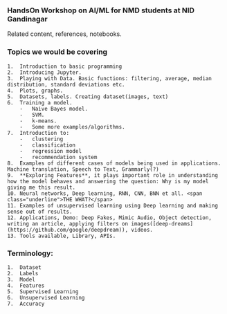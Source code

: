 ### HandsOn Workshop on AI/ML for NMD students at NID Gandinagar
Related content, references, notebooks.

### Topics we would be covering
    1.  Introduction to basic programming
    2.  Introducing Jupyter.
    3.  Playing with Data. Basic functions: filtering, average, median distribution, standard deviations etc.
    4.  Plots, graphs.
    5.  Datasets, labels. Creating dataset(images, text)
    6.  Training a model.
        -   Naive Bayes model.
        -   SVM.
        -   k-means.
        -   Some more examples/algorithms.
    7.  Introduction to:
        -   clustering
        -   classification
        -   regression model
        -   recommendation system
    8.  Examples of different cases of models being used in applications. Machine translation, Speech to Text, Grammarly(?)
    9.  **Exploring Features**, it plays important role in understanding how the model behaves and answering the question: Why is my model giving me this result.
    10. Neural networks, Deep learning, RNN, CNN, BNN et all. <span class="underline">THE WHAT?</span>
    11. Examples of unsupervised learning using Deep learning and making sense out of results.
    12. Applications, Demo: Deep Fakes, Mimic Audio, Object detection, writing an article, applying filters on images([deep-dreams](https://github.com/google/deepdream)), videos.
    13. Tools available, Library, APIs.

### Terminology:
    1.  Dataset
    2.  Labels
    3.  Model
    4.  Features
    5.  Supervised Learning
    6.  Unsupervised Learning
    7.  Accuracy
